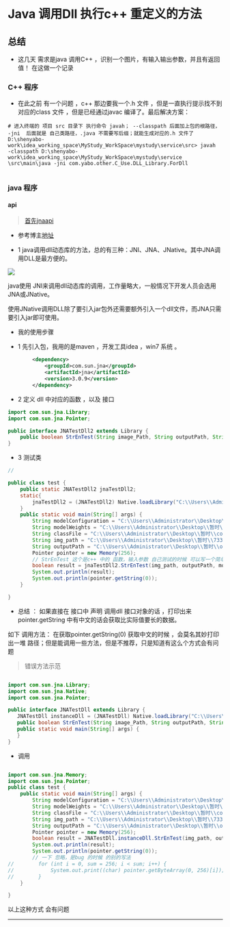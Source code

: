 # Java 调用Dll 执行c++ 重定义的方法


## 总结


* 这几天 需求是java 调用C++ ，识别一个图片，有输入输出参数，并且有返回值！ 在这做一个记录


### C++ 程序

* 在此之前 有一个问题 ，c++ 那边要我一个.h 文件 ，但是一直执行提示找不到对应的class 文件 ，但是已经通过javac 编译了。最后解决方案：

```shell
# 进入终端的 项目 src 目录下 执行命令 javah； --classpath 后面加上包的根路径， -jni  后面就是 自己类路径，.java 不需要写后缀；就能生成对应的.h 文件了
D:\shenyabo-work\idea_working_space\MyStudy_WorkSpace\mystudy\service\src> javah
-classpath D:\shenyabo-work\idea_working_space\MyStudy_WorkSpace\mystudy\service
\src\main\java -jni com.yabo.other.C_Use.DLL_Library.ForDll
```


```c++

```

### java 程序

#### api
> [首先jnaapi](https://blog.csdn.net/allenwells/article/details/46850455)

* 参考博主[地址](https://www.cnblogs.com/new-life/p/9345840.html)



* 1 java调用dll动态库的方法，总的有三种：JNI、JNA、JNative。其中JNA调用DLL是最方便的。

![](assets/001/04/08/01-1566284169986.png)


java使用 JNI来调用dll动态库的调用，工作量略大，一般情况下开发人员会选用JNA或JNative。

使用JNative调用DLL除了要引入jar包外还需要额外引入一个dll文件，而JNA只需要引入jar即可使用。


* 我的使用步骤 

* 1 先引入包，我用的是maven  ，开发工具idea  ，win7 系统 。

```xml
        <dependency>
            <groupId>com.sun.jna</groupId>
            <artifactId>jna</artifactId>
            <version>3.0.9</version>
        </dependency>
```


* 2 定义 dll  中对应的函数 ，以及 接口 


```java
import com.sun.jna.Library;
import com.sun.jna.Pointer;

public interface JNATestDll2 extends Library {
    public boolean StrEnTest(String image_Path, String outputPath, String modeWeights, String modelConfiguration, String classFile, Pointer pointer);
}

```

* 3 测试类 


```java
// 

public class test {
    public static JNATestDll2 jnaTestDll2;
    static{
        jnaTestDll2 = (JNATestDll2) Native.loadLibrary("C:\\Users\\Administrator\\Desktop\\暂时\\DllForJava", JNATestDll2.class);
    }
    public static void main(String[] args) {
        String modelConfiguration = "C:\\Users\\Administrator\\Desktop\\暂时\\yolov3-voc.cfg";
        String modelWeights = "C:\\Users\\Administrator\\Desktop\\暂时\\yolov3-voc_10000.weights";
        String classFile = "C:\\Users\\Administrator\\Desktop\\暂时\\coco_beng.names";
        String img_path = "C:\\Users\\Administrator\\Desktop\\暂时\\733.jpg";
        String outputPath = "C:\\Users\\Administrator\\Desktop\\暂时\\out\\result.jpg";
        Pointer pointer = new Memory(256);
        // StrEnTest 这个是c++ 中的 函数，输入参数 自己测试的时候 可以写一个简单的 c++ 函数， pointer 是指针类，用于接收c++ 写入 //// pointer 的值，作为返回值， pointer.getString(0) 就是获取 Pointer中 peer  内存地址对应的 值。
        boolean result = jnaTestDll2.StrEnTest(img_path, outputPath, modelWeights, modelConfiguration, classFile, pointer);
        System.out.println(result);
        System.out.println(pointer.getString(0));
    }

}

```

* 总结 ： 如果直接在 接口中 声明 调用dll 接口对象的话 ，打印出来pointer.getString 中有中文的话会获取比实际值要长的数据。

 如下 调用方法： 在获取pointer.getString(0) 获取中文的时候 ，会莫名其妙打印出一堆 路径；但是能调用一些方法，但是不推荐，只是知道有这么个方式会有问题

> 错误方法示范

 ```Java

import com.sun.jna.Library;
import com.sun.jna.Native;
import com.sun.jna.Pointer;

public interface JNATestDll extends Library {
    JNATestDll instanceDll = (JNATestDll) Native.loadLibrary("C:\\Users\\Administrator\\Desktop\\暂时\\DllForJava", JNATestDll.class);
    public boolean StrEnTest(String image_Path, String outputPath, String modeWeights, String modelConfiguration, String classFile, Pointer pointer);
    public static void main(String[] args) {
    }
}

```


 * 调用

```Java

import com.sun.jna.Memory;
import com.sun.jna.Pointer;
public class test {
    public static void main(String[] args) {
        String modelConfiguration = "C:\\Users\\Administrator\\Desktop\\暂时\\yolov3-voc.cfg";
        String modelWeights = "C:\\Users\\Administrator\\Desktop\\暂时\\yolov3-voc_10000.weights";
        String classFile = "C:\\Users\\Administrator\\Desktop\\暂时\\coco_beng.names";
        String img_path = "C:\\Users\\Administrator\\Desktop\\暂时\\733.jpg";
        String outputPath = "C:\\Users\\Administrator\\Desktop\\暂时\\out\\result.jpg";
        Pointer pointer = new Memory(256);
        boolean result = JNATestDll.instanceDll.StrEnTest(img_path, outputPath, modelWeights, modelConfiguration, classFile, pointer);
        System.out.println(result);
        System.out.println(pointer.getString(0));
        // 一下 忽略，是bug 的时候 的别的写法
//        for (int i = 0, sum = 256; i < sum; i++) {
//            System.out.print((char) pointer.getByteArray(0, 256)[i]);
//        }
    }

}
```

以上这种方式 会有问题

---